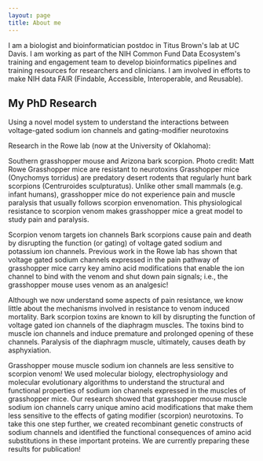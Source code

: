 ```yaml
---
layout: page
title: About me
---
```



I am a biologist and bioinformatician postdoc in Titus Brown's lab at UC Davis. I am working as part of the NIH Common Fund Data Ecosystem's training and engagement team to develop bioinformatics pipelines and training resources for researchers and clinicians. I am involved in efforts to make NIH data FAIR (Findable, Accessible, Interoperable, and Reusable).


## My PhD Research

Using a novel model system to understand the interactions between voltage-gated sodium ion channels and gating-modifier neurotoxins

Research in the Rowe lab (now at the University of Oklahoma):

Southern grasshopper mouse and Arizona bark scorpion. Photo credit: Matt Rowe
Grasshopper mice are resistant to neurotoxins
Grasshopper mice (Onychomys torridus) are predatory desert rodents that regularly hunt bark scorpions (Centruroides sculpturatus). Unlike other small mammals (e.g. infant humans), grasshopper mice do not experience pain and muscle paralysis that usually follows scorpion envenomation. This physiological resistance to scorpion venom makes grasshopper mice a great model to study pain and paralysis.

Scorpion venom targets ion channels
Bark scorpions cause pain and death by disrupting the function (or gating) of voltage gated sodium and potassium ion channels. Previous work in the Rowe lab has shown that voltage gated sodium channels expressed in the pain pathway of grasshopper mice carry key amino acid modifications that enable the ion channel to bind with the venom and shut down pain signals; i.e., the grasshopper mouse uses venom as an analgesic!

Although we now understand some aspects of pain resistance, we know little about the mechanisms involved in resistance to venom induced mortality. Bark scorpion toxins are known to kill by disrupting the function of voltage gated ion channels of the diaphragm muscles. The toxins bind to muscle ion channels and induce premature and prolonged opening of these channels. Paralysis of the diaphragm muscle, ultimately, causes  death by asphyxiation.

Grasshopper mouse muscle sodium ion channels are less sensitive to scorpion venom!
We used molecular biology, electrophysiology and molecular evolutionary algorithms to understand the structural and functional properties of sodium ion channels expressed in the muscles of grasshopper mice. Our research showed that grasshopper mouse muscle sodium ion channels carry unique amino acid modifications that make them less sensitive to the effects of gating modifier (scorpion) neurotoxins. To take this one step further, we created recombinant genetic constructs of sodium channels and identified the functional consequences of amino acid substitutions in these important proteins. We are currently preparing these results for publication!
